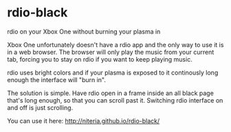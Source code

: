 # rdio-black

rdio on your Xbox One without burning your plasma in

Xbox One unfortunately doesn't have a rdio app and the only way to use it
is in a web browser. The browser will only play the music from your current
tab, forcing you to stay on rdio if you want to keep playing music.

rdio uses bright colors and if your plasma is exposed to it continously long
enough the interface will "burn in".

The solution is simple. Have rdio open in a frame inside an all black page that's
long enough, so that you can scroll past it. Switching rdio interface on and off
is just scrolling.

You can use it here: http://niteria.github.io/rdio-black/
